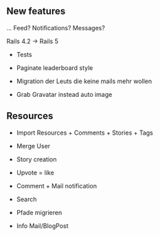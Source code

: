 ## New features

... Feed? Notifications? Messages?



Rails 4.2 -> Rails 5

* Tests
* Paginate leaderboard style

* Migration der Leuts die keine mails mehr wollen
* Grab Gravatar instead auto image


## Resources

* Import Resources + Comments + Stories + Tags
* Merge User

* Story creation
* Upvote = like
* Comment + Mail notification
* Search

* Pfade migrieren

* Info Mail/BlogPost
